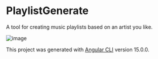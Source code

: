 # PlaylistGenerate

A tool for creating music playlists based on an artist you like.

![image](https://user-images.githubusercontent.com/18670053/204133777-c88d070d-ce35-4bfc-8481-9ab3ef34b289.png)

This project was generated with [Angular CLI](https://github.com/angular/angular-cli) version 15.0.0.
